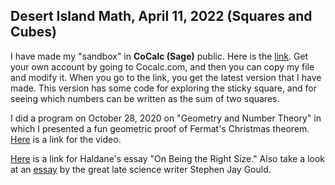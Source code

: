 <h2> Desert Island Math, April 11, 2022 (Squares and Cubes)</h2>


I have made my "sandbox" in **CoCalc (Sage)** public. Here is the [link](https://cocalc.com/share/public_paths/7fdadcbc8c6b6ae9b5af82b34a1a56e4e55c1298). Get your own account by going to Cocalc.com, and then you can copy my file and modify it. When you go to the link, you get the latest version that I have made.  This version has some code for exploring the sticky square, and for seeing which numbers can be written as the sum of two squares.

I did a program on October 28, 2020 on "Geometry and Number Theory" in which I presented a fun geometric proof of Fermat's Christmas theorem.  [Here](https://momath.org/videos/videos-mathematical-fusion/) is a link for the video.

[Here](https://web.archive.org/web/20110822151104/http://irl.cs.ucla.edu/papers/right-size.html) is a link for Haldane's essay "On Being the Right Size."  Also take a look at an [essay](https://hermiene.net/essays-trans/size_and_shape.html) by the great late science writer Stephen Jay Gould.
